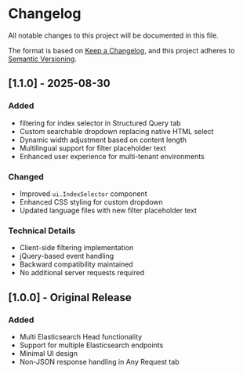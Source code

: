 # Changelog

All notable changes to this project will be documented in this file.

The format is based on [Keep a Changelog](https://keepachangelog.com/en/1.0.0/),
and this project adheres to [Semantic Versioning](https://semver.org/spec/v2.0.0.html).

## [1.1.0] - 2025-08-30

### Added
- filtering for index selector in Structured Query tab
- Custom searchable dropdown replacing native HTML select
- Dynamic width adjustment based on content length
- Multilingual support for filter placeholder text
- Enhanced user experience for multi-tenant environments

### Changed
- Improved `ui.IndexSelector` component
- Enhanced CSS styling for custom dropdown
- Updated language files with new filter placeholder text

### Technical Details
- Client-side filtering implementation
- jQuery-based event handling
- Backward compatibility maintained
- No additional server requests required

## [1.0.0] - Original Release

### Added
- Multi Elasticsearch Head functionality
- Support for multiple Elasticsearch endpoints
- Minimal UI design
- Non-JSON response handling in Any Request tab
